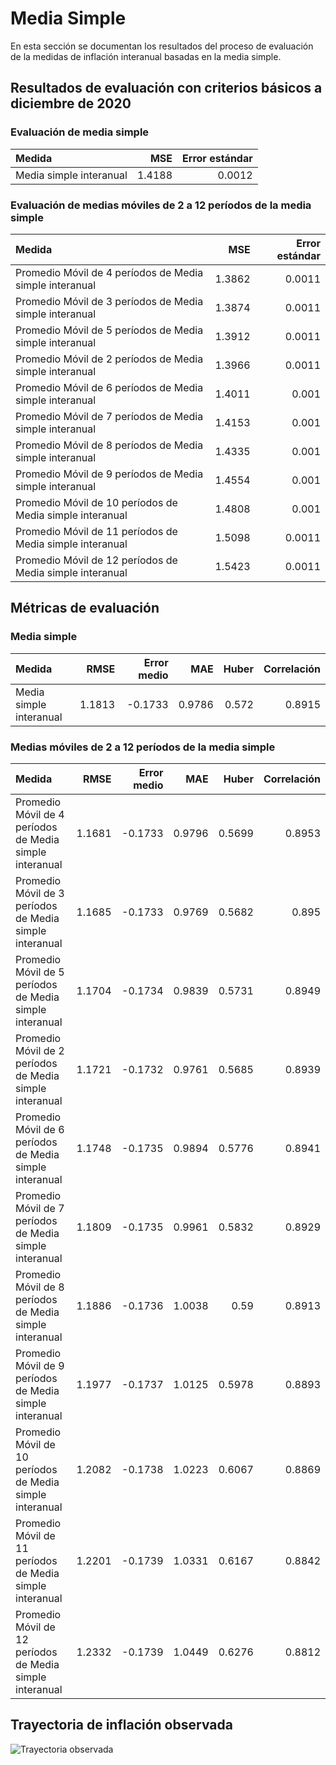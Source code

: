 # Media Simple 

En esta sección se documentan los resultados del proceso de evaluación de la medidas de inflación interanual basadas en la media simple.

## Resultados de evaluación con criterios básicos a diciembre de 2020

### Evaluación de media simple

| Medida                   |      MSE | Error estándar |
| :----------------------- | -------: | -------------: |
|  Media simple interanual |   1.4188 |         0.0012 |


### Evaluación de medias móviles de 2 a 12 períodos de la media simple

| Medida                                                   |      MSE | Error estándar|
| :------------------------------------------------------- | -------: | ------------: |
|  Promedio Móvil de 4 períodos de Media simple interanual |   1.3862 |        0.0011 |
|  Promedio Móvil de 3 períodos de Media simple interanual |   1.3874 |        0.0011 |
|  Promedio Móvil de 5 períodos de Media simple interanual |   1.3912 |        0.0011 |
|  Promedio Móvil de 2 períodos de Media simple interanual |   1.3966 |        0.0011 |
|  Promedio Móvil de 6 períodos de Media simple interanual |   1.4011 |         0.001 |
|  Promedio Móvil de 7 períodos de Media simple interanual |   1.4153 |         0.001 |
|  Promedio Móvil de 8 períodos de Media simple interanual |   1.4335 |         0.001 |
|  Promedio Móvil de 9 períodos de Media simple interanual |   1.4554 |         0.001 |
| Promedio Móvil de 10 períodos de Media simple interanual |   1.4808 |         0.001 |
| Promedio Móvil de 11 períodos de Media simple interanual |   1.5098 |        0.0011 |
| Promedio Móvil de 12 períodos de Media simple interanual |   1.5423 |        0.0011 |

## Métricas de evaluación 

### Media simple
| Medida                  |     RMSE | Error medio |      MAE |    Huber | Correlación |
| :------------------     | -------: | ----------: | -------: | -------: | ----------: |
| Media simple interanual |   1.1813 |     -0.1733 |   0.9786 |    0.572 |      0.8915 |



### Medias móviles de 2 a 12 períodos de la media simple
| Medida                                                   |   RMSE | Error medio |    MAE |  Huber | Correlación |
| :------------------------------------------------------- | -----: | ----------: | -----: | -----: | ----------: |
|  Promedio Móvil de 4 períodos de Media simple interanual | 1.1681 |     -0.1733 | 0.9796 | 0.5699 |      0.8953 |     
|  Promedio Móvil de 3 períodos de Media simple interanual | 1.1685 |     -0.1733 | 0.9769 | 0.5682 |       0.895 |     
|  Promedio Móvil de 5 períodos de Media simple interanual | 1.1704 |     -0.1734 | 0.9839 | 0.5731 |      0.8949 |     
|  Promedio Móvil de 2 períodos de Media simple interanual | 1.1721 |     -0.1732 | 0.9761 | 0.5685 |      0.8939 |     
|  Promedio Móvil de 6 períodos de Media simple interanual | 1.1748 |     -0.1735 | 0.9894 | 0.5776 |      0.8941 |     
|  Promedio Móvil de 7 períodos de Media simple interanual | 1.1809 |     -0.1735 | 0.9961 | 0.5832 |      0.8929 |     
|  Promedio Móvil de 8 períodos de Media simple interanual | 1.1886 |     -0.1736 | 1.0038 |   0.59 |      0.8913 |     
|  Promedio Móvil de 9 períodos de Media simple interanual | 1.1977 |     -0.1737 | 1.0125 | 0.5978 |      0.8893 |     
| Promedio Móvil de 10 períodos de Media simple interanual | 1.2082 |     -0.1738 | 1.0223 | 0.6067 |      0.8869 |     
| Promedio Móvil de 11 períodos de Media simple interanual | 1.2201 |     -0.1739 | 1.0331 | 0.6167 |      0.8842 |     
| Promedio Móvil de 12 períodos de Media simple interanual | 1.2332 |     -0.1739 | 1.0449 | 0.6276 |      0.8812 |   


## Trayectoria de inflación observada

![Trayectoria observada](images/SimpleMean/obs_trajectory.svg)

